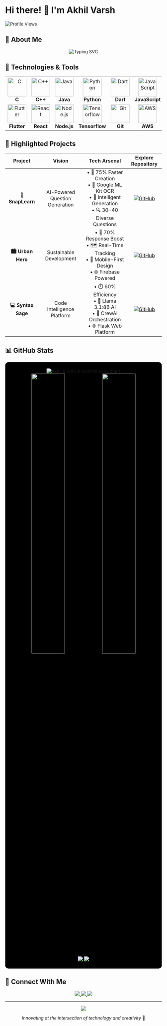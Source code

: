 # Hi there! 👋 I'm Akhil Varsh
![Profile Views](https://komarev.com/ghpvc/?username=akhil-varsh&color=blueviolet)


## 🧢 About Me

<div align="center">
  <img src="https://readme-typing-svg.demolab.com?font=Fira+Code&pause=1000&color=6E41C0&center=true&vCenter=true&width=600&lines=B.Tech+CSE+(Data+Science)+Student;Cloud+Computing+Enthusiast;Mobile+App+Developer;AI+Explorer;Machine+Learning+Enthusiast" alt="Typing SVG" />
</div>

## 🔧 Technologies & Tools

<div align="center"> <table> <tr> <td align="center"><img src="https://skillicons.dev/icons?i=c" alt="C" width="60"/><br/><strong>C</strong></td> <td align="center"><img src="https://skillicons.dev/icons?i=cpp" alt="C++" width="60"/><br/><strong>C++</strong></td> <td align="center"><img src="https://skillicons.dev/icons?i=java" alt="Java" width="60"/><br/><strong>Java</strong></td> <td align="center"><img src="https://skillicons.dev/icons?i=python" alt="Python" width="60"/><br/><strong>Python</strong></td> <td align="center"><img src="https://skillicons.dev/icons?i=dart" alt="Dart" width="60"/><br/><strong>Dart</strong></td> <td align="center"><img src="https://skillicons.dev/icons?i=js" alt="JavaScript" width="60"/><br/><strong>JavaScript</strong></td>  <td align="center"><img src="https://skillicons.dev/icons?i=mysql" alt="MySQL" width="60"/><br/><strong>MySQL</strong></td> </tr> <tr> <td align="center"><img src="https://skillicons.dev/icons?i=flutter" alt="Flutter" width="60"/><br/><strong>Flutter</strong></td> <td align="center"><img src="https://skillicons.dev/icons?i=react" alt="React" width="60"/><br/><strong>React</strong></td> <td align="center"><img src="https://skillicons.dev/icons?i=nodejs" alt="Node.js" width="60"/><br/><strong>Node.js</strong></td> </td> <td align="center"><img src="https://skillicons.dev/icons?i=tensorflow" alt="Tensorflow" width="60"/><br/><strong>Tensorflow</strong></td> <td align="center"><img src="https://skillicons.dev/icons?i=git" alt="Git" width="60"/><br/><strong>Git</strong>  <td align="center"><img src="https://skillicons.dev/icons?i=aws" alt="AWS" width="60"/><br/><strong>AWS</strong></td> <td align="center"><img src="https://skillicons.dev/icons?i=gcp" alt="GCP" width="60"/><br/><strong>GCP</strong></td>  </tr> </table> </div>

## 🚀 Highlighted Projects


| Project | Vision | Tech Arsenal | Explore Repository |
|:--:|:--:|:--:| :--: |
| **🔬 SnapLearn** | AI-Powered Question Generation | • 🚀 75% Faster Creation<br>• 📸 Google ML Kit OCR<br>• 🧠 Intelligent Generation<br>• 🔍 30-40 Diverse Questions | [![GitHub](https://img.shields.io/badge/GitHub-View%20Project-black?style=for-the-badge&logo=github)](https://github.com/akhil-varsh/SnapLearn) | 
| **🏙️ Urban Hero** | Sustainable Development | • 🔄 70% Response Boost<br>• 🗺️ Real-Time Tracking<br>• 📱 Mobile-First Design<br>• 🌐 Firebase Powered | [![GitHub](https://img.shields.io/badge/GitHub-View%20Project-black?style=for-the-badge&logo=github)](https://github.com/akhil-varsh/UrbanHero) | 
| **💻 Syntax Sage** | Code Intelligence Platform | • ⏱️ 60% Efficiency<br>• 🧠 Llama 3.1:8B AI<br>• 🤝 CrewAI Orchestration<br>• 🌐 Flask Web Platform | [![GitHub](https://img.shields.io/badge/GitHub-View%20Project-black?style=for-the-badge&logo=github)](https://github.com/akhil-varsh/SyntaxSage) | 



## 📊 GitHub Stats




<div align="center" style="background-color:#000000; padding:20px; border-radius:10px">


  <img src="https://ghchart.rshah.org/F77F00/akhil-varsh" alt="Akhil's GitHub contributions chart" />



  
  <!-- Stats Row -->
  <img src="https://github-readme-stats.vercel.app/api?username=akhil-varsh&show_icons=true&theme=radical&hide_border=true" width="48%"/>
  <img src="https://github-readme-streak-stats.herokuapp.com?user=akhil-varsh&theme=radical&hide_border=true" width="48%"/>
  
  <!-- Languages -->
  <img src="https://github-readme-stats.vercel.app/api/top-langs/?username=akhil-varsh&layout=compact&theme=radical&hide_border=true"/>
  
  <!-- Snake Animation -->
  <img src="https://raw.githubusercontent.com/akhil-varsh/akhil-varsh/output/github-contribution-grid-snake-dark.svg"/>
</div>


## 🤝 Connect With Me

<p align="center">
  <a href="https://www.linkedin.com/in/pettem-akhil-varsh-4ba049285">
    <img src="https://img.shields.io/badge/LinkedIn-blue?style=for-the-badge&logo=linkedin&logoColor=white" />
  </a>
  <a href="mailto:akvarsh1013@gmail.com">
    <img src="https://img.shields.io/badge/Email-D14836?style=for-the-badge&logo=gmail&logoColor=white" />
  </a>
  <a href="https://github.com/akhil-varsh">
    <img src="https://img.shields.io/badge/GitHub-black?style=for-the-badge&logo=github&logoColor=white" />
  </a>
</p>



---

<div align="center">
  <img src="https://capsule-render.vercel.app/api?type=waving&color=gradient&height=80&section=footer"/>
  
  *Innovating at the intersection of technology and creativity* 🚀
</div>
